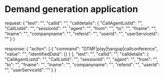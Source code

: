 # Demand generation application

request:
{
    "text": "",
    "callid": "",
    "calldetails": {
        "CallAgentListId": "",
        "CallListId": "",
        "sessionId": "",
        "agent": "",
        "from": "",
        "to": "",
        "fname": "",
        "lname": "",
        "companyname": "",
        "referid": "",
        "userId": "",
        "userServiceId": ""
    }
}

response:
{
    "action": [
        {
            "command": "DTMF|play|hangup|callconference",
            "value": "",
            "identifiedData": {}
        }
    ],
    "text": "",
    "callid": "",
    "calldetails": {
        "CallAgentListId": "",
        "CallListId": "",
        "sessionId": "",
        "agent": "",
        "from": "",
        "to": "",
        "fname": "",
        "lname": "",
        "companyname": "",
        "referid": "",
        "userId": "",
        "userServiceId": ""
    }
}